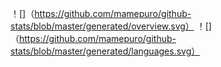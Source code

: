 ！[]（https://github.com/mamepuro/github-stats/blob/master/generated/overview.svg）
！[]（https://github.com/mamepuro/github-stats/blob/master/generated/languages.svg）
